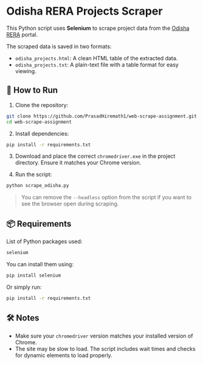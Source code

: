 # Odisha RERA Projects Scraper

This Python script uses **Selenium** to scrape project data from the [Odisha RERA](https://rera.odisha.gov.in/projects/project-list) portal.

The scraped data is saved in two formats:

- `odisha_projects.html`: A clean HTML table of the extracted data.
- `odisha_projects.txt`: A plain-text file with a table format for easy viewing.

## 🚀 How to Run

1. Clone the repository:

```bash
git clone https://github.com/PrasadHiremath1/web-scrape-assignment.git
cd web-scrape-assignment
```

2. Install dependencies:

```bash
pip install -r requirements.txt
```

3. Download and place the correct `chromedriver.exe` in the project directory. Ensure it matches your Chrome version.

4. Run the script:

```bash
python scrape_odisha.py
```

> You can remove the `--headless` option from the script if you want to see the browser open during scraping.

## 📦 Requirements

List of Python packages used:

```txt
selenium
```

You can install them using:

```bash
pip install selenium
```

Or simply run:

```bash
pip install -r requirements.txt
```

## 🛠 Notes

- Make sure your `chromedriver` version matches your installed version of Chrome.
- The site may be slow to load. The script includes wait times and checks for dynamic elements to load properly.
